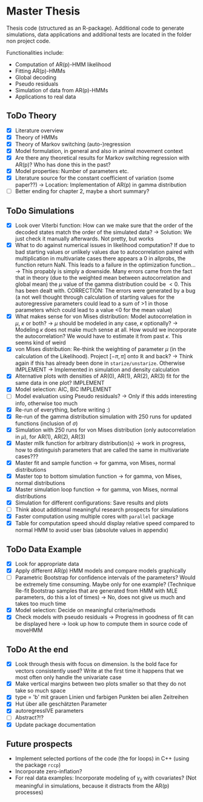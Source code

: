 # Master Thesis
Thesis code (structured as an R-package). Additional code to generate simulations, data applications and additional tests are located in the folder non project code.

Functionalities include:
- Computation of AR(p)-HMM likelihood
- Fitting AR(p)-HMMs
- Global decoding
- Pseudo residuals
- Simulation of data from AR(p)-HMMs
- Applications to real data


## ToDo Theory
- [x] Literature overview
- [x] Theory of HMMs
- [x] Theory of Markov switching (auto-)regression
- [x] Model formulation, in general and also in animal movement context
- [x] Are there any theoretical results for Markov switching regression with AR(p)? Who has done this in the past?
- [x] Model properties: Number of parameters etc.
- [x] Literature source for the constant coefficient of variation (some paper??) $\to$ Location: Implementation of AR(p) in gamma distribution
- [ ] Better ending for chapter 2, maybe a short summary?

## ToDo Simulations
- [x] Look over Viterbi function: How can we make sure that the order of the decoded states match the order of the simulated data? $\to$ Solution: We just check it manually afterwards. Not pretty, but works
- [x] What to do against numerical issues in likelihood computation? If due to bad starting values or unlikely values due to autocorrelation paired with multiplication in multivariate cases there appears a 0 in allprobs, the function return NaN. This leads to a failure in the optimization function... $\to$ This propably is simply a downside. Many errors came from the fact that in theory (due to the weighted mean between autocorrelation and global mean) the $\mu$ value of the gamma distribution could be $<0$. This has been dealt with. CORRECTION: The errors were generated by a bug (a not well thought through calculation of starting values for the autoregressive parameters could lead to a sum of >1 in those parameters which could lead to a value <0 for the mean value)
- [x] What makes sense for von Mises distribution: Model autocorrelation in $\mu$, $\kappa$ or both? $\to$ $\mu$ should be modeled in any case, $\kappa$ optionally? $\to$ Modeling $\kappa$ does not make much sense at all. How would we incorporate the autocorrelation? We would have to estimate it from past $\kappa$. This seems kind of weird
- [x] von Mises distribution: Re-think the weighting of parameter $\mu$ (in the calculation of the Likelihood). Project $[-\pi,\pi]$ onto $\mathbb{R}$ and back? $\to$ Think again if this has already been done in ```starize/unstarize```. Otherwise IMPLEMENT $\to$ Implemented in simulation and density calculation
- [x] Alternative plots with densities of AR(0), AR(1), AR(2), AR(3) fit for the same data in one plot? IMPLEMENT
- [x] Model selection: AIC, BIC IMPLEMENT
- [ ] Model evaluation using Pseudo residuals? $\to$ Only if this adds interesting info, otherwise too much
- [x] Re-run of everything, before writing :)
- [x] Re-run of the gamma distribution simulation with 250 runs for updated functions (inclusion of $\sigma$)
- [x] Simulation with 250 runs for von Mises distribution (only autocorrelation in $\mu$), for AR(1), AR(2), AR(3)
- [x] Master mllk function for arbitrary distribution(s) $\to$ work in progress, how to distinguish parameters that are called the same in multivariate cases???
- [x] Master fit and sample function $\to$ for gamma, von Mises, normal distributions
- [x] Master top to bottom simulation function $\to$ for gamma, von Mises, normal distributions
- [x] Master simulation loop function $\to$ for gamma, von Mises, normal distributions
- [x] Simulation for different configurations: Save results and plots
- [ ] Think about additional meaningful research prospects for simulations
- [x] Faster computation using multiple cores with ```parallel``` package
- [x] Table for computation speed should display relative speed compared to normal HMM to avoid user bias (absolute values in appendix)

## ToDo Data Example
- [x] Look for appropriate data
- [x] Apply different AR(p) HMM models and compare models graphically
- [ ] Parametric Bootstrap for confidence intervals of the parameters? Would be extremely time consuming. Maybe only for one example? (Technique Re-fit Bootstrap samples that are generated from HMM with MLE parameters, do this a lot of times) $\to$ No, does not give us much and takes too much time
- [x] Model selection: Decide on meaningful criteria/methods
- [x] Check models with pseudo residuals $\to$ Progress in goodness of fit can be displayed here $\to$ look up how to compute them in source code of moveHMM

## ToDo At the end
- [x] Look through thesis with focus on dimension. Is the bold face for vectors consistently used? Write at the first time it happens that we most often only handle the univariate case
- [x] Make vertical margins between two plots smaller so that they do not take so much space 
- [x] type = 'b' mit grauen Linien und farbigen Punkten bei allen Zeitreihen
- [x] Hut über alle geschätzten Parameter
- [x] autoregressIVE parameters
- [ ] Abstract?!?
- [x] Update package documentation

## Future prospects

- Implement selected portions of the code (the for loops) in C++ (using the package ```rccp```)
- Incorporate zero-inflation?
- For real data examples: Incorporate modeling of $\gamma_{ij}$ with covariates? (Not meaningful in simulations, because it distracts from the AR(p) processes)
